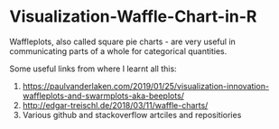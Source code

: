 # Visualization-Waffle-Chart-in-R
Waffleplots, also called square pie charts - are very useful in communicating parts of a whole for categorical quantities.

Some useful links from where I learnt all this:
1. https://paulvanderlaken.com/2019/01/25/visualization-innovation-waffleplots-and-swarmplots-aka-beeplots/
2. http://edgar-treischl.de/2018/03/11/waffle-charts/
3. Various github and stackoverflow artciles and repositiories
